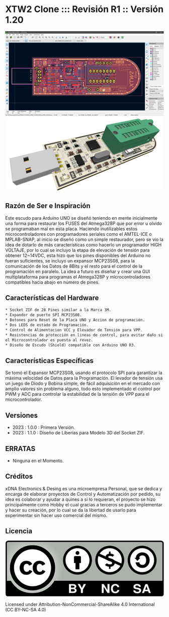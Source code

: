 # XTW2 Clone ::: Revisión R1 :: Versión 1.20

![](https://github.com/trunksx64/XTW_2_CLONE_KICAD/blob/main/Images/pcb_front.png)
![](https://github.com/trunksx64/XTW_2_CLONE_KICAD/blob/main/Images/front.png)

## Razón de Ser e Inspiración

Este escudo para Arduino UNO se diseñó teniendo en mente inicialmente una forma para restaurar los FUSES del Atmega328P que por error u olvido se programaban mal en esta placa.
Haciendo inutilizables estos microcontroladores con programadores seriales como el AMTEL-ICE o MPLAB-SNAP, al inicio se diseñó como un simple restaurador, pero se vio la idea de dotarlo de más características como hacerlo un programador HIGH VOLTAJE, 
por lo cual se incluyo la etapa de elevación de tensión para obtener 12~14VDC, esta hizo que los pines disponibles del Arduino no fueran suficientes, se incluyo un expansor MCP23S08, para la comunicación de los Datos de 8Bits y el resto para el control de la programación en paralelo.
La idea a futuro es diseñar y crear una GUI multiplataforma para programas el Atmega328P y microcontroladores compatibles hacia abajo en número de pines.

## Características del Hardware

	* Socket ZIF de 28 Pines similar a la Marca 3M.
	* Expandor de puerto SPI MCP23S08.
	* Botones para Reset de la Placa UNO y Accion de programación.
	* Dos LEDS de estado de Programación.
	* Control de Alimentacion VCC y Elevador de Tensión para VPP.
	* Resistencias de protección en lineas de control, para evitar daño si el Microcontrolador es puesta al revez.
	* Diseño de Escudo (Shield) compatible con Arduino UNO R3.

## Características Específicas

Se tomó el Expansor MCP23S08, usando el protocolo SPI para garantizar la máxima velocidad de Datos para la Programación. 
El levador de tensión usa un juego de Diodo y Bobina simple, de fácil adquisición en el mercado con amplio valores sin problema alguno, todo esto implementado el control por PWM y ADC para controlar la estabilidad de la tensión de VPP para el microcontrolador.

## Versiones

* 2023 : 1.0.0 : Primera Versión.
* 2023 : 1.1.0 : Diseño de Liberias para Modelo 3D del Socket ZIF.

## ERRATAS

* Ninguna en el Momento.

## Créditos

xDNA Electronics & Desing es una microempresa Personal, que se dedica y encarga de elaborar proyectos de Control y Automatización por pedido, su idea es colaborar y ayudar a quines a si lo requieran, el proyecto se hizo principalmente como Hobby el cual gracias a terceros se pudo implementar y hacer su creación, por lo cual se da la libertad de usarlo para experimentar sin hacer uso comercial del mismo.

## Licencia

![](https://github.com/trunksx64/GAME_CAT_R3_KICAD/blob/main/Images/creative_commons.png)

Licensed under Attribution-NonCommercial-ShareAlike 4.0 International (CC BY-NC-SA 4.0)
